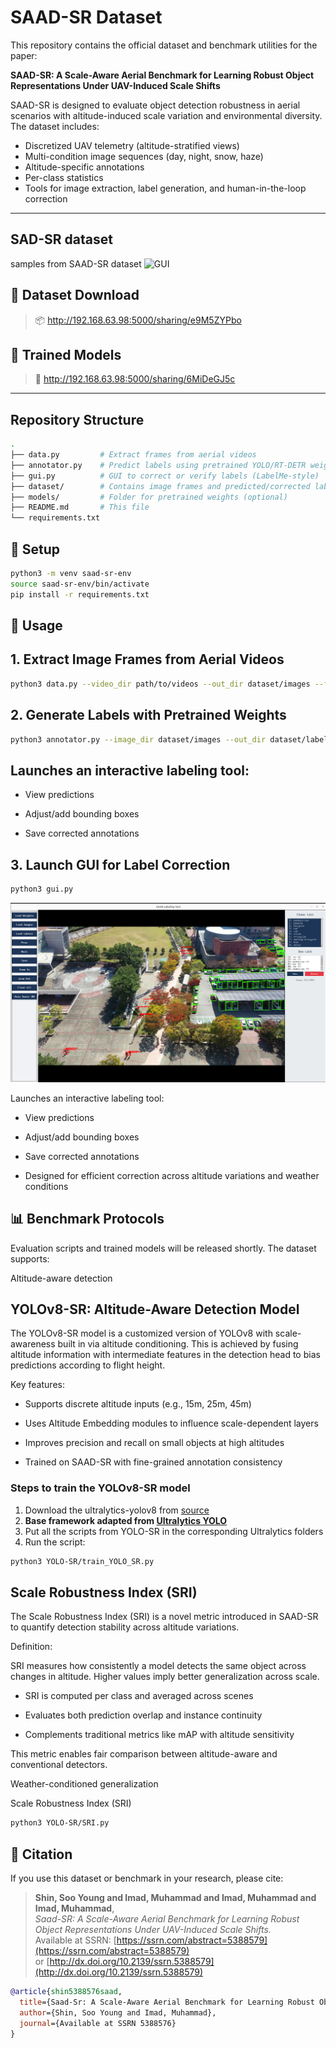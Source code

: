 # SAAD-SR Dataset

This repository contains the official dataset and benchmark utilities for the paper:

**SAAD-SR: A Scale-Aware Aerial Benchmark for Learning Robust Object Representations Under UAV-Induced Scale Shifts**

SAAD-SR is designed to evaluate object detection robustness in aerial scenarios with altitude-induced scale variation and environmental diversity. The dataset includes:

- Discretized UAV telemetry (altitude-stratified views)
- Multi-condition image sequences (day, night, snow, haze)
- Altitude-specific annotations
- Per-class statistics
- Tools for image extraction, label generation, and human-in-the-loop correction

---
## SAD-SR dataset 
samples from SAAD-SR dataset
![GUI](assests/4.jpg)

## 🔗 Dataset Download

> 📦 http://192.168.63.98:5000/sharing/e9M5ZYPbo
## 💾 Trained Models

> 🧠 http://192.168.63.98:5000/sharing/6MiDeGJ5c

---

## Repository Structure

```bash
.
├── data.py         # Extract frames from aerial videos
├── annotator.py    # Predict labels using pretrained YOLO/RT-DETR weights
├── gui.py          # GUI to correct or verify labels (LabelMe-style)
├── dataset/        # Contains image frames and predicted/corrected labels
├── models/         # Folder for pretrained weights (optional)
├── README.md       # This file
└── requirements.txt
```
## 🔧 Setup

```bash
python3 -m venv saad-sr-env
source saad-sr-env/bin/activate
pip install -r requirements.txt
```
## 📍 Usage
## 1. Extract Image Frames from Aerial Videos
```bash
python3 data.py --video_dir path/to/videos --out_dir dataset/images --fps 1
```
## 2. Generate Labels with Pretrained Weights
```bash
python3 annotator.py --image_dir dataset/images --out_dir dataset/labels --weights models/yolov8-sr.pt

```

## Launches an interactive labeling tool:

 -  View predictions

-   Adjust/add bounding boxes

-  Save corrected annotations


## 3. Launch GUI for Label Correction
```bash
python3 gui.py 

```

![GUI](assests/3.png)


Launches an interactive labeling tool:

- View predictions

- Adjust/add bounding boxes

 - Save corrected annotations

-  Designed for efficient correction across altitude variations and weather conditions

## 📊 Benchmark Protocols

Evaluation scripts and trained models will be released shortly. The dataset supports:

 Altitude-aware detection

 ## YOLOv8-SR: Altitude-Aware Detection Model

The YOLOv8-SR model is a customized version of YOLOv8 with scale-awareness built in via altitude conditioning. This is achieved by fusing altitude information with intermediate features in the detection head to bias predictions according to flight height.

Key features:

- Supports discrete altitude inputs (e.g., 15m, 25m, 45m)

-  Uses Altitude Embedding modules to influence scale-dependent layers

- Improves precision and recall on small objects at high altitudes

- Trained on SAAD-SR with fine-grained annotation consistency

### Steps to train the YOLOv8-SR model

1. Download the ultralytics-yolov8 from [source](https://github.com/ultralytics)
2. **Base framework adapted from [Ultralytics YOLO](https://github.com/ultralytics)**
3. Put all the scripts from YOLO-SR in the corresponding Ultralytics folders  
4. Run the script:

```bash
python3 YOLO-SR/train_YOLO_SR.py


```


##  Scale Robustness Index (SRI)


The Scale Robustness Index (SRI) is a novel metric introduced in SAAD-SR to quantify detection stability across altitude variations.

Definition:

SRI measures how consistently a model detects the same object across changes in altitude. Higher values imply better generalization across scale.

- SRI is computed per class and averaged across scenes

- Evaluates both prediction overlap and instance continuity

- Complements traditional metrics like mAP with altitude sensitivity

This metric enables fair comparison between altitude-aware and conventional detectors.

 

 Weather-conditioned generalization

 Scale Robustness Index (SRI)


 ```bash
python3 YOLO-SR/SRI.py


```

## 🧾 Citation

If you use this dataset or benchmark in your research, please cite:

> **Shin, Soo Young and Imad, Muhammad and Imad, Muhammad and Imad, Muhammad**,  
> *Saad-SR: A Scale-Aware Aerial Benchmark for Learning Robust Object Representations Under UAV-Induced Scale Shifts.*  
> Available at SSRN: [https://ssrn.com/abstract=5388579](https://ssrn.com/abstract=5388579)  
> or [http://dx.doi.org/10.2139/ssrn.5388579](http://dx.doi.org/10.2139/ssrn.5388579)

```bibtex
@article{shin5388576saad,
  title={Saad-Sr: A Scale-Aware Aerial Benchmark for Learning Robust Object Representations Under Uav-Induced Scale Shifts},
  author={Shin, Soo Young and Imad, Muhammad},
  journal={Available at SSRN 5388576}
}
